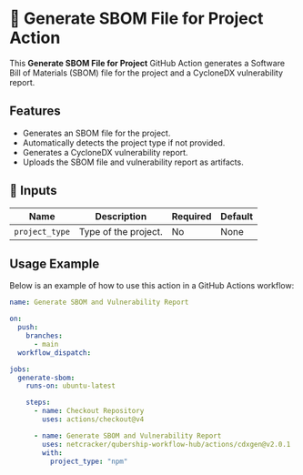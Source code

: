 # 🚀 Generate SBOM File for Project Action

This **Generate SBOM File for Project** GitHub Action generates a Software Bill of Materials (SBOM) file for the project and a CycloneDX vulnerability report.

## Features

- Generates an SBOM file for the project.
- Automatically detects the project type if not provided.
- Generates a CycloneDX vulnerability report.
- Uploads the SBOM file and vulnerability report as artifacts.

## 📌 Inputs

| Name          | Description                | Required | Default |
| ------------- | -------------------------- | -------- | ------- |
| `project_type` | Type of the project.       | No       | None    |

## Usage Example

Below is an example of how to use this action in a GitHub Actions workflow:

```yaml
name: Generate SBOM and Vulnerability Report

on:
  push:
    branches:
      - main
  workflow_dispatch:

jobs:
  generate-sbom:
    runs-on: ubuntu-latest

    steps:
      - name: Checkout Repository
        uses: actions/checkout@v4

      - name: Generate SBOM and Vulnerability Report
        uses: netcracker/qubership-workflow-hub/actions/cdxgen@v2.0.1
        with:
          project_type: "npm"